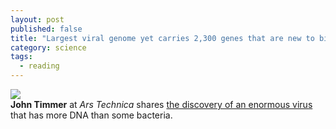 ```yaml
---
layout: post
published: false
title: "Largest viral genome yet carries 2,300 genes that are new to biology"
category: science
tags: 
  - reading
---
```


![](http://cdn.arstechnica.net/wp-content/uploads/2013/07/philippe1HR-640x640.jpg)<br>
**John Timmer** at _Ars Technica_ shares <a href="http://arstechnica.com/science/2013/07/largest-viral-genome-yet-carries-2300-genes-that-are-new-to-biology/">the discovery of an enormous virus</a> that has more DNA than some bacteria. 
